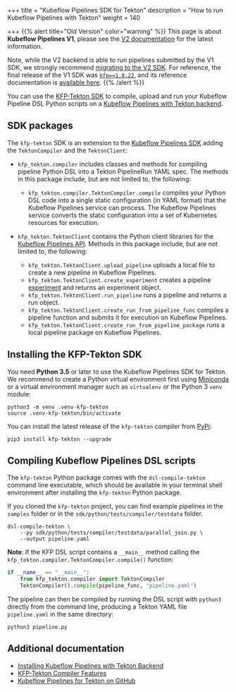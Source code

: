 +++
title = "Kubeflow Pipelines SDK for Tekton"
description = "How to run Kubeflow Pipelines with Tekton"
weight = 140
                    
+++
{{% alert title="Old Version" color="warning" %}}
This page is about __Kubeflow Pipelines V1__, please see the [V2 documentation](/docs/components/pipelines) for the latest information.

Note, while the V2 backend is able to run pipelines submitted by the V1 SDK, we strongly recommend [migrating to the V2 SDK](/docs/components/pipelines/user-guides/migration).
For reference, the final release of the V1 SDK was [`kfp==1.8.22`](https://pypi.org/project/kfp/1.8.22/), and its reference documentation is [available here](https://kubeflow-pipelines.readthedocs.io/en/1.8.22/).
{{% /alert %}}

You can use the [KFP-Tekton SDK](https://github.com/kubeflow/kfp-tekton/tree/master/sdk)
to compile, upload and run your Kubeflow Pipeline DSL Python scripts on a 
[Kubeflow Pipelines with Tekton backend](https://github.com/kubeflow/kfp-tekton/tree/master/guides/kfp-user-guide).

## SDK packages

The `kfp-tekton` SDK is an extension to the [Kubeflow Pipelines SDK](/docs/components/pipelines/legacy-v1/sdk/sdk-overview/)
adding the `TektonCompiler` and the `TektonClient`:

* `kfp_tekton.compiler` includes classes and methods for compiling pipeline 
  Python DSL into a Tekton PipelineRun YAML spec. The methods in this package
  include, but are not limited to, the following:

  * `kfp_tekton.compiler.TektonCompiler.compile` compiles your Python DSL code
    into a single static configuration (in YAML format) that the Kubeflow Pipelines service
    can process. The Kubeflow Pipelines service converts the static 
    configuration into a set of Kubernetes resources for execution.

* `kfp_tekton.TektonClient` contains the Python client libraries for the [Kubeflow Pipelines API](/docs/components/pipelines/reference/api/kubeflow-pipeline-api-spec/).
  Methods in this package include, but are not limited to, the following:

  * `kfp_tekton.TektonClient.upload_pipeline` uploads a local file to create a new pipeline in Kubeflow Pipelines.
  * `kfp_tekton.TektonClient.create_experiment` creates a pipeline
    [experiment](/docs/components/pipelines/concepts/experiment/) and returns an
    experiment object.
  * `kfp_tekton.TektonClient.run_pipeline` runs a pipeline and returns a run object.
  * `kfp_tekton.TektonClient.create_run_from_pipeline_func` compiles a pipeline
    function and submits it for execution on Kubeflow Pipelines.
  * `kfp_tekton.TektonClient.create_run_from_pipeline_package` runs a local 
    pipeline package on Kubeflow Pipelines.


## Installing the KFP-Tekton SDK

You need **Python 3.5** or later to use the Kubeflow Pipelines SDK for Tekton.
We recommend to create a Python virtual environment first using
[Miniconda](https://conda.io/miniconda.html) or a virtual environment
manager such as `virtualenv` or the Python 3 `venv` module:

    python3 -m venv .venv-kfp-tekton
    source .venv-kfp-tekton/bin/activate

You can install the latest release of the `kfp-tekton` compiler from
[PyPi](https://pypi.org/project/kfp-tekton/):
    
    pip3 install kfp-tekton --upgrade

## Compiling Kubeflow Pipelines DSL scripts

The `kfp-tekton` Python package comes with the `dsl-compile-tekton` command line
executable, which should be available in your terminal shell environment after
installing the `kfp-tekton` Python package.

If you cloned the `kfp-tekton` project, you can find example pipelines in the
`samples` folder or in the `sdk/python/tests/compiler/testdata` folder.

    dsl-compile-tekton \
        --py sdk/python/tests/compiler/testdata/parallel_join.py \
        --output pipeline.yaml


**Note**: If the KFP DSL script contains a `__main__` method calling the
`kfp_tekton.compiler.TektonCompiler.compile()` function:

```Python
if __name__ == "__main__":
    from kfp_tekton.compiler import TektonCompiler
    TektonCompiler().compile(pipeline_func, "pipeline.yaml")
```

The pipeline can then be compiled by running the DSL script with `python3`
directly from the command line, producing a Tekton YAML file `pipeline.yaml`
in the same directory:

    python3 pipeline.py

## Additional documentation

* [Installing Kubeflow Pipelines with Tekton Backend](https://github.com/kubeflow/kfp-tekton/blob/master/guides/kfp_tekton_install.md)
* [KFP-Tekton Compiler Features](https://github.com/kubeflow/kfp-tekton/blob/master/sdk/FEATURES.md)
* [Kubeflow Pipelines for Tekton on GitHub](https://github.com/kubeflow/kfp-tekton)
